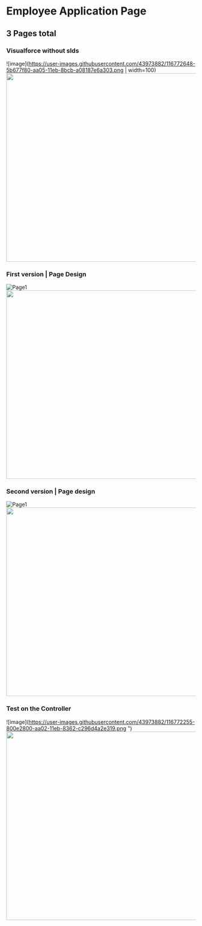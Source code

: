 # Employee Application Page
## 3 Pages total

### Visualforce without slds
![image](https://user-images.githubusercontent.com/43973882/116772648-5b677f80-aa05-11eb-8bcb-a08187e6a303.png | width=100)
<img src="https://user-images.githubusercontent.com/43973882/116772648-5b677f80-aa05-11eb-8bcb-a08187e6a303.png" width="800" height="500">


### First version | Page Design
![Page1](https://user-images.githubusercontent.com/43973882/116498808-7d270200-a85f-11eb-88b1-a2d24b08dfc7.PNG")
<img src="https://user-images.githubusercontent.com/43973882/116498808-7d270200-a85f-11eb-88b1-a2d24b08dfc7.PNG" width="800" height="500">



### Second version | Page design
![Page1](https://user-images.githubusercontent.com/43973882/116771685-2b6aad00-aa02-11eb-863f-2977a9cbaac4.PNG")
<img src="https://user-images.githubusercontent.com/43973882/116771685-2b6aad00-aa02-11eb-863f-2977a9cbaac4.PNG" width="800" height="500">




### Test on the Controller
![image](https://user-images.githubusercontent.com/43973882/116772255-800e2800-aa02-11eb-8362-c296d4a2e319.png ")
<img src="https://user-images.githubusercontent.com/43973882/116772255-800e2800-aa02-11eb-8362-c296d4a2e319.png" width="800" height="500">
